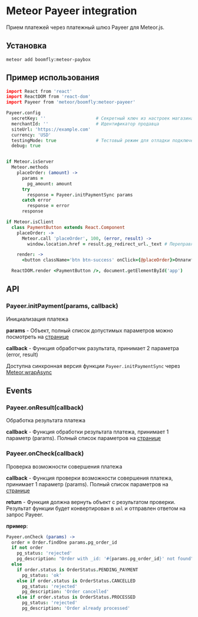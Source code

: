 # Meteor Payeer integration

Прием платежей через платежный шлюз Payeer для Meteor.js.

## Установка

```shell
meteor add boomfly:meteor-paybox
```

## Пример использования

```coffeescript
import React from 'react'
import ReactDOM from 'react-dom'
import Payeer from 'meteor/boomfly:meteor-payeer'

Payeer.config
  secretKey: ''                   # Секретный ключ из настроек магазина
  merchantId: ''                  # Идентификатор продавца
  siteUrl: 'https://example.com'
  currency: 'USD'
  testingMode: true               # Тестовый режим для отладки подключения
  debug: true


if Meteor.isServer
  Meteor.methods
    placeOrder: (amount) ->
      params =
        pg_amount: amount
      try
        response = Payeer.initPaymentSync params
      catch error
        response = error
      response

if Meteor.isClient
  class PaymentButton extends React.Component
    placeOrder: ->
      Meteor.call 'placeOrder', 100, (error, result) ->
        window.location.href = result.pg_redirect_url._text # Переправляем пользователя на страницу оплаты

    render: ->
      <button className='btn btn-success' onClick={@placeOrder}>Оплатить 100 KZT</button>

  ReactDOM.render <PaymentButton />, document.getElementById('app')
```

## API

### Payeer.initPayment(params, callback)

Инициализация платежа

**params** - Объект, полный список допустимых параметров можно посмотреть на [странице](https://paybox.money/kz_ru/dev/payment-init)

**callback** - Функция обработчик разультата, принимает 2 параметра (error, result)

Доступна синхронная версия функции `Payeer.initPaymentSync` через [Meteor.wrapAsync](https://docs.meteor.com/api/core.html#Meteor-wrapAsync)

## Events

### Payeer.onResult(callback)

Обработка результата платежа

**callback** - Функция обработки результата платежа, принимает 1 параметр (params). Полный список параметров на [странице](https://paybox.money/kz_ru/dev/payment-result)

### Payeer.onCheck(callback)

Проверка возможности совершения платежа

**callback** - Функция проверки возможности совершения платежа, принимает 1 параметр (params). Полный список параметров на [странице](https://paybox.money/kz_ru/dev/payment-check)

**return** - Функция должна вернуть объект с результатом проверки. Результат функции будет конвертирован в `xml` и отправлен ответом на запрос Payeer.

**пример**:

```coffeescript
Payeer.onCheck (params) ->
  order = Order.findOne params.pg_order_id
  if not order
    pg_status: 'rejected'
    pg_description: "Order with _id: '#{params.pg_order_id}' not found"
  else
    if order.status is OrderStatus.PENDING_PAYMENT
      pg_status: 'ok'
    else if order.status is OrderStatus.CANCELLED
      pg_status: 'rejected'
      pg_description: 'Order cancelled'
    else if order.status is OrderStatus.PROCESSED
      pg_status: 'rejected'
      pg_description: 'Order already processed'
```
